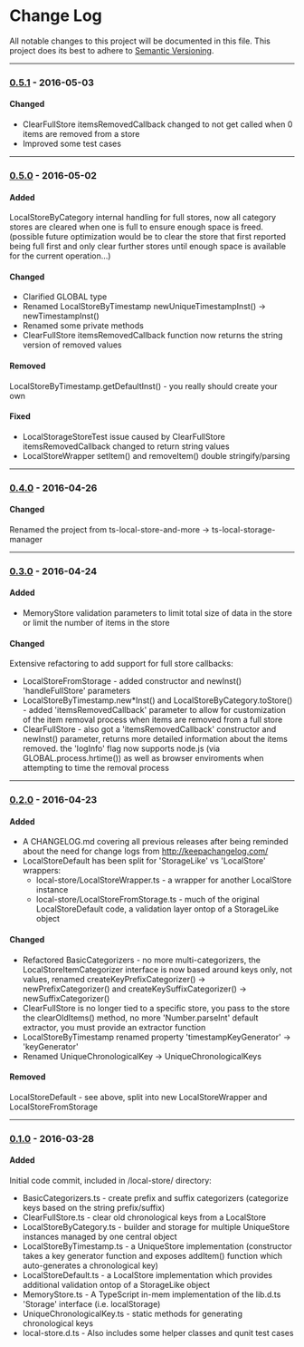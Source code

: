 ﻿# Change Log
All notable changes to this project will be documented in this file.
This project does its best to adhere to [Semantic Versioning](http://semver.org/).


--------
### [0.5.1](N/A) - 2016-05-03
#### Changed
* ClearFullStore itemsRemovedCallback changed to not get called when 0 items are removed from a store
* Improved some test cases


--------
### [0.5.0](https://github.com/TeamworkGuy2/ts-local-storage-manager/commit/8ec036e4a95eeb1b973a87f4f1d53a87ebc82baa) - 2016-05-02
#### Added
LocalStoreByCategory internal handling for full stores, now all category stores are cleared when one is full to ensure enough space is freed. (possible future optimization would be to clear the store that first reported being full first and only clear further stores until enough space is available for the current operation...)

#### Changed
* Clarified GLOBAL type
* Renamed LocalStoreByTimestamp newUniqueTimestampInst() -> newTimestampInst()
* Renamed some private methods
* ClearFullStore itemsRemovedCallback function now returns the string version of removed values

#### Removed
LocalStoreByTimestamp.getDefaultInst() - you really should create your own

#### Fixed
* LocalStorageStoreTest issue caused by ClearFullStore itemsRemovedCallback changed to return string values
* LocalStoreWrapper setItem() and removeItem() double stringify/parsing


--------
### [0.4.0](https://github.com/TeamworkGuy2/ts-local-storage-manager/commit/146ed0656ce74fe85cb4b989acdd87687cc401d0) - 2016-04-26
#### Changed
Renamed the project from ts-local-store-and-more -> ts-local-storage-manager


--------
### [0.3.0](https://github.com/TeamworkGuy2/ts-local-store-and-more/commit/187736587f459758ff6e8e997f925da5a814b13e) - 2016-04-24
#### Added
* MemoryStore validation parameters to limit total size of data in the store or limit the number of items in the store

#### Changed
Extensive refactoring to add support for full store callbacks:
* LocalStoreFromStorage - added constructor and newInst() 'handleFullStore' parameters
* LocalStoreByTimestamp.new*Inst() and LocalStoreByCategory.toStore() - added 'itemsRemovedCallback' parameter to allow for customization of the item removal process when items are removed from a full store
* ClearFullStore - also got a 'itemsRemovedCallback' constructor and newInst() parameter, returns more detailed information about the items removed. the 'logInfo' flag now supports node.js (via GLOBAL.process.hrtime()) as well as browser enviroments when attempting to time the removal process


--------
### [0.2.0](https://github.com/TeamworkGuy2/ts-local-store-and-more/commit/02517d5feda72a9ebf8269e6a95cc0ab21b43b1e) - 2016-04-23
#### Added
* A CHANGELOG.md covering all previous releases after being reminded about the need for change logs from http://keepachangelog.com/
* LocalStoreDefault has been split for 'StorageLike' vs 'LocalStore' wrappers:
  * local-store/LocalStoreWrapper.ts - a wrapper for another LocalStore instance
  * local-store/LocalStoreFromStorage.ts - much of the original LocalStoreDefault code, a validation layer ontop of a StorageLike object

#### Changed
* Refactored BasicCategorizers - no more multi-categorizers, the LocalStoreItemCategorizer interface is now based around keys only, not values, renamed createKeyPrefixCategorizer() -> newPrefixCategorizer() and createKeySuffixCategorizer() -> newSuffixCategorizer()
* ClearFullStore is no longer tied to a specific store, you pass to the store the clearOldItems() method, no more 'Number.parseInt' default extractor, you must provide an extractor function
* LocalStoreByTimestamp renamed property 'timestampKeyGenerator' -> 'keyGenerator'
* Renamed UniqueChronologicalKey -> UniqueChronologicalKeys

#### Removed
LocalStoreDefault - see above, split into new LocalStoreWrapper and LocalStoreFromStorage


--------
### [0.1.0](https://github.com/TeamworkGuy2/ts-local-store-and-more/commit/2aedb417a517330b872f507bb40cf0abfaa11a25) - 2016-03-28
#### Added
Initial code commit, included in /local-store/ directory:
* BasicCategorizers.ts - create prefix and suffix categorizers (categorize keys based on the string prefix/suffix)
* ClearFullStore.ts - clear old chronological keys from a LocalStore
* LocalStoreByCategory.ts - builder and storage for multiple UniqueStore instances managed by one central object
* LocalStoreByTimestamp.ts - a UniqueStore implementation (constructor takes a key generator function and exposes addItem() function which auto-generates a chronological key)
* LocalStoreDefault.ts - a LocalStore implementation which provides additional validation ontop of a StorageLike object
* MemoryStore.ts - A TypeScript in-mem implementation of the lib.d.ts 'Storage' interface (i.e. localStorage)
* UniqueChronologicalKey.ts - static methods for generating chronological keys
* local-store.d.ts - Also includes some helper classes and qunit test cases